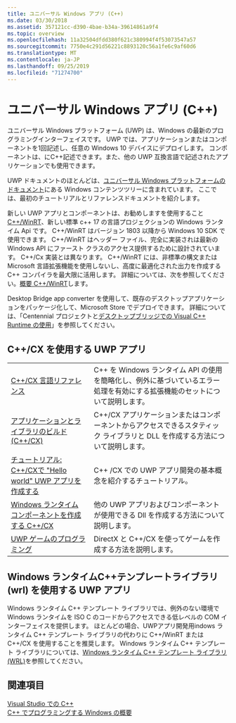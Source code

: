 ```yaml
---
title: ユニバーサル Windows アプリ (C++)
ms.date: 03/30/2018
ms.assetid: 357121cc-d390-4bae-b34a-39614861a9f4
ms.topic: overview
ms.openlocfilehash: 11a32504dfdd380f621c380994f4f53073547a57
ms.sourcegitcommit: 7750e4c291d56221c8893120c56a1fe6c9af60d6
ms.translationtype: MT
ms.contentlocale: ja-JP
ms.lasthandoff: 09/25/2019
ms.locfileid: "71274700"
---
```

# <a name="universal-windows-apps-c"></a>ユニバーサル Windows アプリ (C++)

ユニバーサル Windows プラットフォーム (UWP) は、Windows の最新のプログラミングインターフェイスです。 UWP では、アプリケーションまたはコンポーネントを1回記述し、任意の Windows 10 デバイスにデプロイします。 コンポーネントは、にC++記述できます。また、他の UWP 互換言語で記述されたアプリケーションでも使用できます。

UWP ドキュメントのほとんどは、[ユニバーサル Windows プラットフォームのドキュメント](/windows/uwp/)にある Windows コンテンツツリーに含まれています。 ここでは、最初のチュートリアルとリファレンスドキュメントを紹介します。 

新しい UWP アプリとコンポーネントは、お勧めしますを使用すること[C++/WinRT](/windows/uwp/cpp-and-winrt-apis/)、新しい標準 c++ 17 の言語プロジェクションの Windows ランタイム Api です。 C++/WinRT はバージョン 1803 以降から Windows 10 SDK で使用できます。 C++/WinRT はヘッダー ファイル、完全に実装されは最新の Windows API にファースト クラスのアクセス提供するために設計されています。 C++/Cx 実装とは異なります。 C++/WinRT には、非標準の構文または Microsoft 言語拡張機能を使用しないし、高度に最適化された出力を作成する C++ コンパイラを最大限に活用します。 詳細については、次を参照してください。[概要 C++/WinRT](/windows/uwp/cpp-and-winrt-apis/intro-to-using-cpp-with-winrt)します。

Desktop Bridge app converter を使用して、既存のデスクトップアプリケーションをパッケージ化して、Microsoft Store でデプロイできます。 詳細については、「Centennial プロジェクトと[デスクトップブリッジ](/windows/uwp/porting/desktop-to-uwp-root)[での Visual C++ Runtime の使用](https://blogs.msdn.microsoft.com/vcblog/2016/07/07/using-visual-c-runtime-in-centennial-project)」を参照してください。

## <a name="uwp-apps-that-use-ccx"></a>C++/CX を使用する UWP アプリ

|||
|-|-|
|[C++/CX 言語リファレンス](visual-c-language-reference-c-cx.md)|C++ を Windows ランタイム API の使用を簡略化し、例外に基づいているエラー処理を有効にする拡張機能のセットについて説明します。|
|[アプリケーションとライブラリのビルド (C++/CX)](building-apps-and-libraries-c-cx.md)|C++/CX アプリケーションまたはコンポーネントからアクセスできるスタティック ライブラリと DLL を作成する方法について説明します。|
|[チュートリアル: C++/CXで "Hello world" UWP アプリを作成する](/windows/uwp/get-started/create-a-basic-windows-10-app-in-cpp)|C++ /CX での UWP アプリ開発の基本概念を紹介するチュートリアル。 |
|[Windows ランタイム コンポーネントを作成する C++/CX](/windows/uwp/winrt-components/creating-windows-runtime-components-in-cpp)|他の UWP アプリおよびコンポーネントが使用できる Dll を作成する方法について説明します。|
|[UWP ゲームのプログラミング](/windows/uwp/gaming/)|DirectX と C++/CX を使ってゲームを作成する方法を説明します。|

## <a name="uwp-apps-that-use-the-windows-runtime-c-template-library-wrl"></a>Windows ランタイムC++テンプレートライブラリ (wrl) を使用する UWP アプリ

Windows ランタイム C++ テンプレート ライブラリでは、例外のない環境で Windows ランタイムを ISO C のコードからアクセスできる低レベルの COM インターフェイスを提供します。 ほとんどの場合、UWPアプリ開発用indows ランタイム C++ テンプレート ライブラリの代わりに C++/WinRT または C++/CX を使用することを推奨します。 Windows ランタイム C++ テンプレート ライブラリについては、[Windows ランタイム C++ テンプレート ライブラリ (WRL)](wrl/windows-runtime-cpp-template-library-wrl.md)を参照してください。

## <a name="see-also"></a>関連項目

[Visual Studio での C++](../overview/visual-cpp-in-visual-studio.md)<br/>
[C++ でプログラミングする Windows の概要](../windows/overview-of-windows-programming-in-cpp.md)<br/>